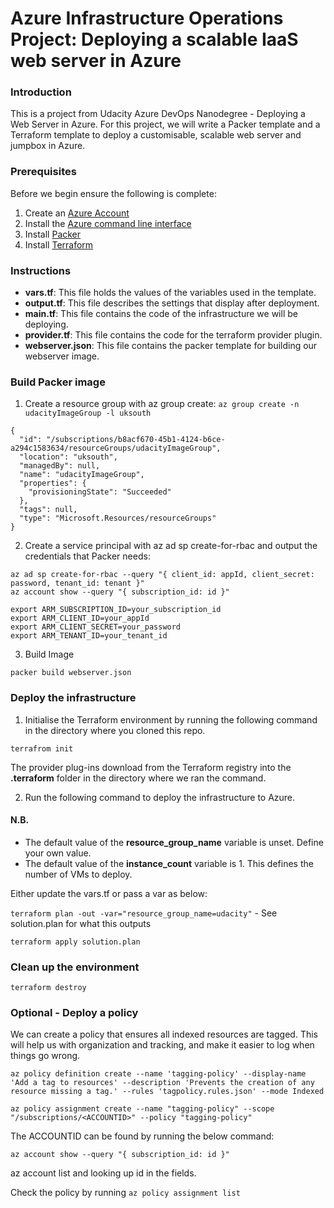 # Azure Infrastructure Operations Project: Deploying a scalable IaaS web server in Azure

### Introduction

This is a project from Udacity Azure DevOps Nanodegree - Deploying a Web Server in Azure. For this project, we will write a Packer template and a Terraform template to deploy a customisable, scalable web server and jumpbox in Azure.

### Prerequisites

Before we begin ensure the following is complete:

1. Create an [Azure Account](https://portal.azure.com) 
2. Install the [Azure command line interface](https://docs.microsoft.com/en-us/cli/azure/install-azure-cli?view=azure-cli-latest)
3. Install [Packer](https://www.packer.io/downloads)
4. Install [Terraform](https://www.terraform.io/downloads.html)

### Instructions

* **vars.tf**: This file holds the values of the variables used in the template.
* **output.tf**: This file describes the settings that display after deployment.
* **main.tf**: This file contains the code of the infrastructure we will be deploying.
* **provider.tf**: This file contains the code for the terraform provider plugin.
* **webserver.json**: This file contains the packer template for building our webserver image.

### Build Packer image

1. Create a resource group with az group create: `az group create -n udacityImageGroup -l uksouth`

```
{
  "id": "/subscriptions/b8acf670-45b1-4124-b6ce-a294c1583634/resourceGroups/udacityImageGroup",
  "location": "uksouth",
  "managedBy": null,
  "name": "udacityImageGroup",
  "properties": {
    "provisioningState": "Succeeded"
  },
  "tags": null,
  "type": "Microsoft.Resources/resourceGroups"
}
```

2. Create a service principal with az ad sp create-for-rbac and output the credentials that Packer needs:

```
az ad sp create-for-rbac --query "{ client_id: appId, client_secret: password, tenant_id: tenant }"
az account show --query "{ subscription_id: id }"
```

```
export ARM_SUBSCRIPTION_ID=your_subscription_id
export ARM_CLIENT_ID=your_appId
export ARM_CLIENT_SECRET=your_password
export ARM_TENANT_ID=your_tenant_id
```

3. Build Image

`packer build webserver.json`

### Deploy the infrastructure

1. Initialise the Terraform environment by running the following command in the directory where you cloned this repo.

`terrafrom init`

The provider plug-ins download from the Terraform registry into the **.terraform** folder in the directory where we ran the command.

2. Run the following command to deploy the infrastructure to Azure.

#### N.B.

* The default value of the **resource_group_name** variable is unset. Define your own value.
* The default value of the **instance_count** variable is 1. This defines the number of VMs to deploy.

Either update the vars.tf or pass a var as below:

`terraform plan -out -var="resource_group_name=udacity"` - See solution.plan for what this outputs

`terraform apply solution.plan`

### Clean up the environment

`terraform destroy`

### Optional - Deploy a policy

We can create a policy that ensures all indexed resources are tagged. This will help us with organization and tracking, and make it easier to log when things go wrong.

```
az policy definition create --name 'tagging-policy' --display-name 'Add a tag to resources' --description 'Prevents the creation of any resource missing a tag.' --rules 'tagpolicy.rules.json' --mode Indexed
```

```
az policy assignment create --name "tagging-policy" --scope "/subscriptions/<ACCOUNTID>" --policy "tagging-policy"
```

The ACCOUNTID can be found by running the below command: 

```
az account show --query "{ subscription_id: id }"
```

az account list and looking up id in the fields.

Check the policy by running `az policy assignment list`
